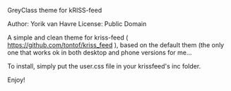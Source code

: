 GreyClass theme for kRISS-feed

Author: Yorik van Havre
License: Public Domain

A simple and clean theme for kriss-feed ( https://github.com/tontof/kriss_feed ), 
based on the default them (the only one that works ok in both desktop and phone
versions for me...

To install, simply put the user.css file in your krissfeed's inc folder.

Enjoy!

